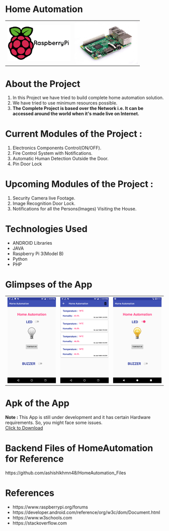 # Home Automation
<table>
  <tr>
    <th> <img src = "images/raspberry-pi-logo.png" width = "200"> </th>
    <th> <img src = "images/pi.jpg" width = "200"> </th>
  </tr>
</table>

<h1>About the Project</h1>
<ol>
<li>In this Project we have tried to build complete home automation solution.</li>
<li>We have tried to use minimum resources possible.</li>
<li><b>The Complete Project is based  over the Network i.e. It can be accessed around the world when it's made live on Internet.</b></li>
</ol>

<h1>Current Modules of the Project : </h1>
<ol>
<li>Electronics Components Control(ON/OFF).</li>
<li>Fire Control System with Notifications.</li>
<li>Automatic Human Detection Outside the Door.</li>
<li>Pin Door Lock</li>
</ol>

<h1>Upcoming Modules of the Project : </h1>
<ol>
<li>Security Camera live Footage.</li>
<li>Image Recognition Door Lock.</li>
<li>Notifications for all the Persons(Images) Visiting the House.</li>
</ol>


<h1>Technologies Used</h1>
<ul>
<li>ANDROID Libraries</li>
<li>JAVA</li>
<li>Raspberry Pi 3(Model B)</li>
<li>Python</li>
<li>PHP</li>
</ul>

<h1>Glimpses of the App</h1>
<table> 
  <tr>
    <th> <img src = "images/1.png" width = "200"> </th>
    <th> <img src = "images/2.png" width = "200"> </th>
    <th> <img src = "images/3.png" width = "200"> </th>
  </tr>
</table>


<h1>Apk of the App</h1>
<b>Note : </b> This App is still under development and it has certain Hardware requirements. So, you might face some issues.
<br>
<a href = "https://raw.githubusercontent.com/ashishlkhmn48/HomeAutomation/master/images/ha.apk">Click to Download</a>

<h1>Backend Files of HomeAutomation for Reference</h1>
https://github.com/ashishlkhmn48/HomeAutomation_Files

<h1>References</h1>
  <ul>
  <li>https://www.raspberrypi.org/forums</li>
  <li>https://developer.android.com/reference/org/w3c/dom/Document.html</li>
  <li>https://www.w3schools.com</li>
  <li>https://stackoverflow.com</li>
</ul>
